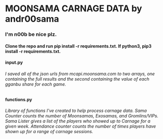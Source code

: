 # 
<h1> 
  MOONSAMA CARNAGE DATA by andr00sama 
</h1> 
<h3> 
  I'm n00b be nice plz. 
</h3>
<h4>
  Clone the repo and run pip install -r requirements.txt. If python3, pip3 install -r requirements.txt.
</h4>
<h4>
  input.py
</h4>
<h6>
  I saved all of the json urls from mcapi.moonsama.com to two arrays, one containing the full results and the second containing the value of each gganbu share for each game.
</h6>

<h4>
  functions.py
</h4>
<h6>
  Library of functions I've created to help process carnage data. Sama Counter counts the number of Moonsamas, Exosamas, and Gromlins/VIPs. Sama Lister gives a list of the players who showed up to Carnage for a given week. Attendance counter counts the number of times players have shown up for a range of carnage sessions.
</h6>
